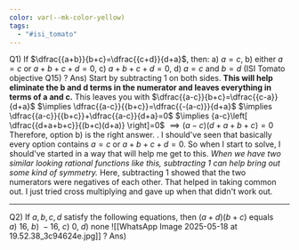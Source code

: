 ```yaml
---
color: var(--mk-color-yellow)
tags:
  - "#isi_tomato"
---
```


Q1) If $\dfrac{{a+b}}{b+c}=\dfrac{{c+d}}{d+a}$, then: a) $a=c$, b) either $a=c$ or $a+b+c+d=0$, c) $a+b+c+d=0$, d) $a=c$ and $b=d$ $\text{(ISI Tomato objective Q15)}$
?
Ans) Start by subtracting $1$ on both sides. **This will help eliminate the b and d terms in the numerator and leaves everything in terms of a and c.** This leaves you with $\dfrac{{a-c}}{b+c}=\dfrac{{c-a}}{d+a}$
$\implies \dfrac{{a-c}}{{b+c}}=\dfrac{{-(a-c)}}{d+a}$
$\implies \dfrac{{a-c}}{{b+c}}+\dfrac{{a-c}}{d+a}=0$
$\implies {a-c}\left[ \dfrac{{d+a+b+c}}{(b+c)(d+a)} \right]=0$
$\implies (a-c)(d+a+b+c)=0$
Therefore, option b) is the right answer.
.
I should've seen that basically every option contains $a=c$ or $a+b+c+d=0$. So when I start to solve, I should've started in a way that will help me get to this. *When we have two similar looking rational functions like this, subtracting 1 can help bring out some kind of symmetry.* Here, subtracting 1 showed that the two numerators were negatives of each other. That helped in taking common out. I just tried cross multiplying and gave up when that didn't work out.
<div style='border-top: 1px solid; width: 100%; margin-top:3px; margin-bottom: 0px;'></div>

Q2) If $a,b,c,d$ satisfy the following equations, then $(a+d)(b+c)$ equals $a)\:16$, $b)\: -16$, $c)\:0$, $d)$ none
![[WhatsApp Image 2025-05-18 at 19.52.38_3c94624e.jpg]]
?
Ans)